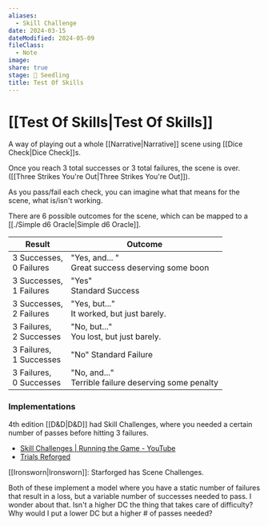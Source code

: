 ```yaml
---
aliases:
  - Skill Challenge
date: 2024-03-15
dateModified: 2024-05-09
fileClass:
  - Note
image: 
share: true
stage: 🌱 Seedling
title: Test Of Skills
---
```


# [[Test Of Skills|Test Of Skills]]

A way of playing out a whole [[Narrative|Narrative]] scene using [[Dice Check|Dice Check]]s. 

Once you reach 3 total successes or 3 total failures, the scene is over. ([[Three Strikes You're Out|Three Strikes You're Out]]).

As you pass/fail each check, you can imagine what that means for the scene, what is/isn't working.

There are 6 possible outcomes for the scene, which can be mapped to a [[./Simple d6 Oracle|Simple d6 Oracle]]. 

| Result                      | Outcome                                                  |
| --------------------------- | -------------------------------------------------------- |
| 3 Successes, <br>0 Failures | "Yes, and... " <br>Great success deserving some boon     |
| 3 Successes, <br>1 Failures | "Yes" <br>Standard Success                               |
| 3 Successes, <br>2 Failures | "Yes, but..." <br>It worked, but just barely.            |
| 3 Failures, <br>2 Successes | "No, but..." <br>You lost, but just barely.              |
| 3 Failures, <br>1 Successes | "No" Standard Failure                                    |
| 3 Failures, <br>0 Successes | "No, and..." <br>Terrible failure deserving some penalty |

### Implementations

4th edition [[D&D|D&D]] had Skill Challenges, where you needed a certain number of passes before hitting 3 failures. 
- [Skill Challenges | Running the Game - YouTube](https://youtu.be/GvOeqDpkBm8?si=yVJc2W8N203_Ar97&t=366)
- [Trials Reforged](https://drive.google.com/file/d/1rWjGO23kSJzj1wDpZq3iC8ukUBh1J2_W/view)

[[Ironsworn|Ironsworn]]: Starforged has Scene Challenges.

Both of these implement a model where you have a static number of failures that result in a loss, but a variable number of successes needed to pass. I wonder about that. Isn't a higher DC the thing that takes care of difficulty? Why would I put a lower DC but a higher # of passes needed?
